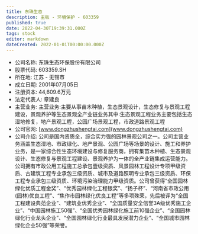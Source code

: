 ```yaml
---
title: 东珠生态
description: 主板 - 环境保护 - 603359
published: true
date: 2022-04-30T19:39:31.000Z
tags: stock
editor: markdown
dateCreated: 2022-01-01T00:00:00.000Z
---
```


- 公司名称: 东珠生态环保股份有限公司
- 股票代码: 603359.SH
- 所在地: 江苏 - 无锡市
- 成立日期: 2001年07月05日
- 注册资本: 44,609.6万元
- 法定代表人: 章建良
- 主营业务: 主营业务:主要从事苗木种植，生态景观设计，生态修复与景观工程建设，景观养护等生态景观全产业链业务其中:生态景观工程业务主要包括生态湿地修复，地产景观工程，公园广场景观工程，市政道路景观工程
- 公司官网: [www.dongzhushengtai.com](www.dongzhushengtai.com)
- 公司介绍: 公司是国内资质全，综合实力强的园林景观公司之一。公司主营业务涵盖生态湿地、市政绿化、地产景观、公园广场等场景的设计、施工和养护业务，是一家综合性生态环境建设与修复服务商，拥有集苗木种植、生态景观设计、生态修复与景观工程建设、景观养护为一体的全产业链集成运营能力。公司拥有市政公用工程施工总承包壹级资质、风景园林工程设计专项甲级资质、古建筑工程专业承包三级资质、城市及道路照明专业承包三级资质、环保工程专业承包三级资质、环境污染治理能力甲级资质。公司曾获得“全国园林绿化优质工程金奖”、“优秀园林绿化工程银奖”、“扬子杯”、“河南省市政公用(园林)优良工程”、“焦作市园林绿化优良工程”等多项殊荣，先后被评为“全国工程建设典范企业”、“建筑业优秀企业”、“全国质量安全信誉3A级优秀施工企业”、“中国园林施工50强”、“全国优秀园林绿化施工前10强企业”、“全国园林绿化行业龙头企业”、“全国园林绿化行业最具发展潜力企业”、“全国城市园林绿化企业50强”等荣誉。



